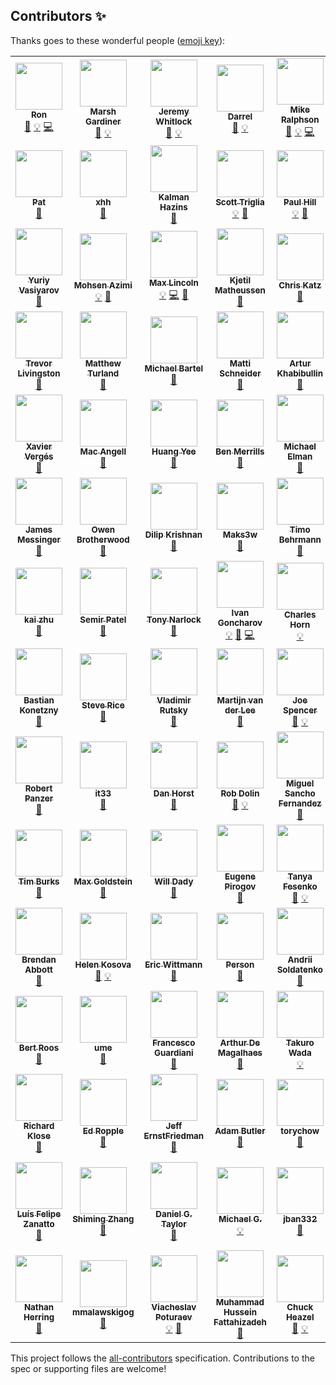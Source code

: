 ## Contributors ✨

Thanks goes to these wonderful people ([emoji key](https://allcontributors.org/docs/en/emoji-key)):

<!-- ALL-CONTRIBUTORS-LIST:START - Do not remove or modify this section -->
<!-- prettier-ignore-start -->
<!-- markdownlint-disable -->
<table>
  <tr>
    <td align="center"><a href="http://swagger.io/"><img src="https://avatars.githubusercontent.com/u/241629?v=4?s=75" width="75px;" alt=""/><br /><sub><b>Ron</b></sub></a><br /><a href="https://github.com/OAI/OpenAPI-Specification/commits?author=webron" title="Documentation">📖</a> <a href="#example-webron" title="Examples">💡</a> <a href="https://github.com/OAI/OpenAPI-Specification/commits?author=webron" title="Code">💻</a></td>
    <td align="center"><a href="https://www.linkedin.com/in/marshgardiner/"><img src="https://avatars.githubusercontent.com/u/54582?v=4?s=75" width="75px;" alt=""/><br /><sub><b>Marsh Gardiner</b></sub></a><br /><a href="https://github.com/OAI/OpenAPI-Specification/commits?author=earth2marsh" title="Documentation">📖</a> <a href="#example-earth2marsh" title="Examples">💡</a></td>
    <td align="center"><a href="http://thoughtspark.org/"><img src="https://avatars.githubusercontent.com/u/98899?v=4?s=75" width="75px;" alt=""/><br /><sub><b>Jeremy Whitlock</b></sub></a><br /><a href="https://github.com/OAI/OpenAPI-Specification/commits?author=whitlockjc" title="Documentation">📖</a> <a href="#example-whitlockjc" title="Examples">💡</a></td>
    <td align="center"><a href="http://www.bizcoder.com/"><img src="https://avatars.githubusercontent.com/u/447694?v=4?s=75" width="75px;" alt=""/><br /><sub><b>Darrel</b></sub></a><br /><a href="https://github.com/OAI/OpenAPI-Specification/commits?author=darrelmiller" title="Documentation">📖</a> <a href="#example-darrelmiller" title="Examples">💡</a></td>
    <td align="center"><a href="http://mermade.github.io/"><img src="https://avatars.githubusercontent.com/u/21603?v=4?s=75" width="75px;" alt=""/><br /><sub><b>Mike Ralphson</b></sub></a><br /><a href="https://github.com/OAI/OpenAPI-Specification/commits?author=MikeRalphson" title="Documentation">📖</a> <a href="#example-MikeRalphson" title="Examples">💡</a> <a href="https://github.com/OAI/OpenAPI-Specification/commits?author=MikeRalphson" title="Code">💻</a></td>
    <td align="center"><a href="https://github.com/usarid"><img src="https://avatars.githubusercontent.com/u/39899?v=4?s=75" width="75px;" alt=""/><br /><sub><b>Uri Sarid</b></sub></a><br /><a href="https://github.com/OAI/OpenAPI-Specification/commits?author=usarid" title="Documentation">📖</a></td>
    <td align="center"><a href="https://fehguy.eatbacon.org/"><img src="https://avatars.githubusercontent.com/u/249413?v=4?s=75" width="75px;" alt=""/><br /><sub><b>Tony Tam</b></sub></a><br /><a href="https://github.com/OAI/OpenAPI-Specification/commits?author=fehguy" title="Documentation">📖</a> <a href="#example-fehguy" title="Examples">💡</a> <a href="https://github.com/OAI/OpenAPI-Specification/commits?author=fehguy" title="Code">💻</a></td>
    <td align="center"><a href="https://github.com/jharmn"><img src="https://avatars.githubusercontent.com/u/1305160?v=4?s=75" width="75px;" alt=""/><br /><sub><b>Jason Harmon</b></sub></a><br /><a href="#example-jharmn" title="Examples">💡</a> <a href="https://github.com/OAI/OpenAPI-Specification/commits?author=jharmn" title="Code">💻</a> <a href="https://github.com/OAI/OpenAPI-Specification/commits?author=jharmn" title="Documentation">📖</a></td>
    <td align="center"><a href="https://www.sewell.org/"><img src="https://avatars.githubusercontent.com/u/18528?v=4?s=75" width="75px;" alt=""/><br /><sub><b>Silas Sewell</b></sub></a><br /><a href="https://github.com/OAI/OpenAPI-Specification/commits?author=silas" title="Documentation">📖</a> <a href="#example-silas" title="Examples">💡</a></td>
    <td align="center"><a href="https://github.com/steffkes"><img src="https://avatars.githubusercontent.com/u/325361?v=4?s=75" width="75px;" alt=""/><br /><sub><b>steffkes</b></sub></a><br /><a href="https://github.com/OAI/OpenAPI-Specification/commits?author=steffkes" title="Documentation">📖</a></td>
  </tr>
  <tr>
    <td align="center"><a href="http://corevity.com/"><img src="https://avatars.githubusercontent.com/u/3385715?v=4?s=75" width="75px;" alt=""/><br /><sub><b>Pat</b></sub></a><br /><a href="https://github.com/OAI/OpenAPI-Specification/commits?author=pconnelly15" title="Documentation">📖</a></td>
    <td align="center"><a href="https://github.com/xhh"><img src="https://avatars.githubusercontent.com/u/159740?v=4?s=75" width="75px;" alt=""/><br /><sub><b>xhh</b></sub></a><br /><a href="https://github.com/OAI/OpenAPI-Specification/commits?author=xhh" title="Documentation">📖</a></td>
    <td align="center"><a href="https://github.com/kalmanh"><img src="https://avatars.githubusercontent.com/u/869312?v=4?s=75" width="75px;" alt=""/><br /><sub><b>Kalman Hazins</b></sub></a><br /><a href="https://github.com/OAI/OpenAPI-Specification/commits?author=kalmanh" title="Documentation">📖</a></td>
    <td align="center"><a href="https://github.com/striglia"><img src="https://avatars.githubusercontent.com/u/262630?v=4?s=75" width="75px;" alt=""/><br /><sub><b>Scott Triglia</b></sub></a><br /><a href="#example-striglia" title="Examples">💡</a> <a href="https://github.com/OAI/OpenAPI-Specification/commits?author=striglia" title="Documentation">📖</a></td>
    <td align="center"><a href="https://github.com/paulhill"><img src="https://avatars.githubusercontent.com/u/754053?v=4?s=75" width="75px;" alt=""/><br /><sub><b>Paul Hill</b></sub></a><br /><a href="#example-paulhill" title="Examples">💡</a> <a href="https://github.com/OAI/OpenAPI-Specification/commits?author=paulhill" title="Documentation">📖</a></td>
    <td align="center"><a href="http://beego.me/"><img src="https://avatars.githubusercontent.com/u/233907?v=4?s=75" width="75px;" alt=""/><br /><sub><b>astaxie</b></sub></a><br /><a href="https://github.com/OAI/OpenAPI-Specification/commits?author=astaxie" title="Documentation">📖</a></td>
    <td align="center"><a href="http://www.twitter.com/oliverogg"><img src="https://avatars.githubusercontent.com/u/137507?v=4?s=75" width="75px;" alt=""/><br /><sub><b>Oliver Ogg</b></sub></a><br /><a href="https://github.com/OAI/OpenAPI-Specification/commits?author=oogg" title="Documentation">📖</a></td>
    <td align="center"><a href="http://williamting.com/"><img src="https://avatars.githubusercontent.com/u/622170?v=4?s=75" width="75px;" alt=""/><br /><sub><b>William Ting</b></sub></a><br /><a href="https://github.com/OAI/OpenAPI-Specification/commits?author=wting" title="Documentation">📖</a></td>
    <td align="center"><a href="https://github.com/unsetbit"><img src="https://avatars.githubusercontent.com/u/788536?v=4?s=75" width="75px;" alt=""/><br /><sub><b>Ozan Turgut</b></sub></a><br /><a href="https://github.com/OAI/OpenAPI-Specification/commits?author=unsetbit" title="Documentation">📖</a></td>
    <td align="center"><a href="https://www.madskristensen.net/"><img src="https://avatars.githubusercontent.com/u/1258877?v=4?s=75" width="75px;" alt=""/><br /><sub><b>Mads Kristensen</b></sub></a><br /><a href="#example-madskristensen" title="Examples">💡</a></td>
  </tr>
  <tr>
    <td align="center"><a href="http://varyous-simbir.blogspot.com/"><img src="https://avatars.githubusercontent.com/u/889406?v=4?s=75" width="75px;" alt=""/><br /><sub><b>Yuriy Vasiyarov</b></sub></a><br /><a href="https://github.com/OAI/OpenAPI-Specification/commits?author=yvasiyarov" title="Documentation">📖</a></td>
    <td align="center"><a href="https://azimi.me/"><img src="https://avatars.githubusercontent.com/u/543633?v=4?s=75" width="75px;" alt=""/><br /><sub><b>Mohsen Azimi</b></sub></a><br /><a href="#example-mohsen1" title="Examples">💡</a> <a href="https://github.com/OAI/OpenAPI-Specification/commits?author=mohsen1" title="Documentation">📖</a></td>
    <td align="center"><a href="http://devopsy.com/"><img src="https://avatars.githubusercontent.com/u/896878?v=4?s=75" width="75px;" alt=""/><br /><sub><b>Max Lincoln</b></sub></a><br /><a href="#example-maxlinc" title="Examples">💡</a> <a href="https://github.com/OAI/OpenAPI-Specification/commits?author=maxlinc" title="Code">💻</a> <a href="https://github.com/OAI/OpenAPI-Specification/commits?author=maxlinc" title="Documentation">📖</a></td>
    <td align="center"><a href="http://users.notam02.no/~kjetism"><img src="https://avatars.githubusercontent.com/u/1146279?v=4?s=75" width="75px;" alt=""/><br /><sub><b>Kjetil Matheussen</b></sub></a><br /><a href="https://github.com/OAI/OpenAPI-Specification/commits?author=kmatheussen" title="Documentation">📖</a></td>
    <td align="center"><a href="https://github.com/wonderlic-chrisk"><img src="https://avatars.githubusercontent.com/u/8118392?v=4?s=75" width="75px;" alt=""/><br /><sub><b>Chris Katz</b></sub></a><br /><a href="https://github.com/OAI/OpenAPI-Specification/commits?author=wonderlic-chrisk" title="Documentation">📖</a></td>
    <td align="center"><a href="http://noirbizarre.info/"><img src="https://avatars.githubusercontent.com/u/15725?v=4?s=75" width="75px;" alt=""/><br /><sub><b>Axel H.</b></sub></a><br /><a href="https://github.com/OAI/OpenAPI-Specification/commits?author=noirbizarre" title="Documentation">📖</a></td>
    <td align="center"><a href="https://github.com/mission-liao"><img src="https://avatars.githubusercontent.com/u/1988671?v=4?s=75" width="75px;" alt=""/><br /><sub><b>mission.liao</b></sub></a><br /><a href="https://github.com/OAI/OpenAPI-Specification/commits?author=mission-liao" title="Documentation">📖</a></td>
    <td align="center"><a href="http://vgmdb.net/"><img src="https://avatars.githubusercontent.com/u/471275?v=4?s=75" width="75px;" alt=""/><br /><sub><b>Chris Heng</b></sub></a><br /><a href="#example-gigablah" title="Examples">💡</a></td>
    <td align="center"><a href="https://percy.io/"><img src="https://avatars.githubusercontent.com/u/75300?v=4?s=75" width="75px;" alt=""/><br /><sub><b>Mike Fotinakis</b></sub></a><br /><a href="https://github.com/OAI/OpenAPI-Specification/commits?author=fotinakis" title="Documentation">📖</a></td>
    <td align="center"><a href="https://nicolasgrenie.com/"><img src="https://avatars.githubusercontent.com/u/172072?v=4?s=75" width="75px;" alt=""/><br /><sub><b>Nicolas Grenié</b></sub></a><br /><a href="https://github.com/OAI/OpenAPI-Specification/commits?author=picsoung" title="Documentation">📖</a></td>
  </tr>
  <tr>
    <td align="center"><a href="http://about.me/trevorlivingston"><img src="https://avatars.githubusercontent.com/u/20686?v=4?s=75" width="75px;" alt=""/><br /><sub><b>Trevor Livingston</b></sub></a><br /><a href="https://github.com/OAI/OpenAPI-Specification/commits?author=tlivings" title="Documentation">📖</a></td>
    <td align="center"><a href="https://matthewturland.com/"><img src="https://avatars.githubusercontent.com/u/15487?v=4?s=75" width="75px;" alt=""/><br /><sub><b>Matthew Turland</b></sub></a><br /><a href="https://github.com/OAI/OpenAPI-Specification/commits?author=elazar" title="Documentation">📖</a></td>
    <td align="center"><a href="https://github.com/mbartel"><img src="https://avatars.githubusercontent.com/u/253451?v=4?s=75" width="75px;" alt=""/><br /><sub><b>Michael Bartel</b></sub></a><br /><a href="https://github.com/OAI/OpenAPI-Specification/commits?author=mbartel" title="Documentation">📖</a></td>
    <td align="center"><a href="https://mattischneider.fr/"><img src="https://avatars.githubusercontent.com/u/222463?v=4?s=75" width="75px;" alt=""/><br /><sub><b>Matti Schneider</b></sub></a><br /><a href="https://github.com/OAI/OpenAPI-Specification/commits?author=MattiSG" title="Documentation">📖</a></td>
    <td align="center"><a href="https://github.com/khrt"><img src="https://avatars.githubusercontent.com/u/736103?v=4?s=75" width="75px;" alt=""/><br /><sub><b>Artur Khabibullin</b></sub></a><br /><a href="https://github.com/OAI/OpenAPI-Specification/commits?author=khrt" title="Documentation">📖</a></td>
    <td align="center"><a href="http://dret.net/netdret/"><img src="https://avatars.githubusercontent.com/u/1848612?v=4?s=75" width="75px;" alt=""/><br /><sub><b>Erik Wilde</b></sub></a><br /><a href="https://github.com/OAI/OpenAPI-Specification/commits?author=dret" title="Documentation">📖</a></td>
    <td align="center"><a href="http://flanders.co.nz/"><img src="https://avatars.githubusercontent.com/u/456109?v=4?s=75" width="75px;" alt=""/><br /><sub><b>Ivan Porto Carrero</b></sub></a><br /><a href="#example-casualjim" title="Examples">💡</a></td>
    <td align="center"><a href="https://github.com/kevgo"><img src="https://avatars.githubusercontent.com/u/268934?v=4?s=75" width="75px;" alt=""/><br /><sub><b>Kevin Goslar</b></sub></a><br /><a href="#example-kevgo" title="Examples">💡</a></td>
    <td align="center"><a href="https://github.com/muenchhausen"><img src="https://avatars.githubusercontent.com/u/1210783?v=4?s=75" width="75px;" alt=""/><br /><sub><b>Derk Muenchhausen</b></sub></a><br /><a href="https://github.com/OAI/OpenAPI-Specification/commits?author=muenchhausen" title="Documentation">📖</a></td>
    <td align="center"><a href="https://rahulsom.github.io/"><img src="https://avatars.githubusercontent.com/u/193047?v=4?s=75" width="75px;" alt=""/><br /><sub><b>Rahul Somasunderam</b></sub></a><br /><a href="https://github.com/OAI/OpenAPI-Specification/commits?author=rahulsom" title="Documentation">📖</a></td>
  </tr>
  <tr>
    <td align="center"><a href="http://x.verg.es/"><img src="https://avatars.githubusercontent.com/u/460418?v=4?s=75" width="75px;" alt=""/><br /><sub><b>Xavier Vergés</b></sub></a><br /><a href="https://github.com/OAI/OpenAPI-Specification/commits?author=xverges" title="Documentation">📖</a></td>
    <td align="center"><a href="https://github.com/mac-"><img src="https://avatars.githubusercontent.com/u/1530281?v=4?s=75" width="75px;" alt=""/><br /><sub><b>Mac Angell</b></sub></a><br /><a href="https://github.com/OAI/OpenAPI-Specification/commits?author=mac-" title="Documentation">📖</a></td>
    <td align="center"><a href="https://github.com/fliptoo"><img src="https://avatars.githubusercontent.com/u/736482?v=4?s=75" width="75px;" alt=""/><br /><sub><b>Huang Yee</b></sub></a><br /><a href="https://github.com/OAI/OpenAPI-Specification/commits?author=fliptoo" title="Documentation">📖</a></td>
    <td align="center"><a href="http://www.xdev.net/"><img src="https://avatars.githubusercontent.com/u/8448201?v=4?s=75" width="75px;" alt=""/><br /><sub><b>Ben Merrills</b></sub></a><br /><a href="https://github.com/OAI/OpenAPI-Specification/commits?author=skrusty" title="Documentation">📖</a></td>
    <td align="center"><a href="https://github.com/tarlog"><img src="https://avatars.githubusercontent.com/u/666673?v=4?s=75" width="75px;" alt=""/><br /><sub><b>Michael Elman</b></sub></a><br /><a href="https://github.com/OAI/OpenAPI-Specification/commits?author=tarlog" title="Documentation">📖</a></td>
    <td align="center"><a href="https://github.com/matt-gibbs"><img src="https://avatars.githubusercontent.com/u/6565986?v=4?s=75" width="75px;" alt=""/><br /><sub><b>Matt Gibbs</b></sub></a><br /><a href="https://github.com/OAI/OpenAPI-Specification/commits?author=matt-gibbs" title="Documentation">📖</a></td>
    <td align="center"><a href="https://www.linkedin.com/in/xrysanthos"><img src="https://avatars.githubusercontent.com/u/4200677?v=4?s=75" width="75px;" alt=""/><br /><sub><b>Chrysanthos Spiliotopoulos</b></sub></a><br /><a href="https://github.com/OAI/OpenAPI-Specification/commits?author=xrysanthos" title="Documentation">📖</a></td>
    <td align="center"><a href="https://twitter.com/ikitommi"><img src="https://avatars.githubusercontent.com/u/567532?v=4?s=75" width="75px;" alt=""/><br /><sub><b>Tommi Reiman</b></sub></a><br /><a href="https://github.com/OAI/OpenAPI-Specification/commits?author=ikitommi" title="Documentation">📖</a></td>
    <td align="center"><a href="http://gangverk.is/"><img src="https://avatars.githubusercontent.com/u/467317?v=4?s=75" width="75px;" alt=""/><br /><sub><b>atlithorn</b></sub></a><br /><a href="https://github.com/OAI/OpenAPI-Specification/commits?author=atlithorn" title="Documentation">📖</a></td>
    <td align="center"><a href="https://github.com/RobWin"><img src="https://avatars.githubusercontent.com/u/5815046?v=4?s=75" width="75px;" alt=""/><br /><sub><b>Robert Winkler</b></sub></a><br /><a href="https://github.com/OAI/OpenAPI-Specification/commits?author=RobWin" title="Documentation">📖</a></td>
  </tr>
  <tr>
    <td align="center"><a href="https://github.com/JamesMessinger"><img src="https://avatars.githubusercontent.com/u/3453903?v=4?s=75" width="75px;" alt=""/><br /><sub><b>James Messinger</b></sub></a><br /><a href="https://github.com/OAI/OpenAPI-Specification/commits?author=JamesMessinger" title="Documentation">📖</a></td>
    <td align="center"><a href="https://www.linkedin.com/in/owenbrotherwood/"><img src="https://avatars.githubusercontent.com/u/866122?v=4?s=75" width="75px;" alt=""/><br /><sub><b>Owen Brotherwood</b></sub></a><br /><a href="https://github.com/OAI/OpenAPI-Specification/commits?author=OwenBrotherwood" title="Documentation">📖</a></td>
    <td align="center"><a href="https://github.com/dilipkrish"><img src="https://avatars.githubusercontent.com/u/73257?v=4?s=75" width="75px;" alt=""/><br /><sub><b>Dilip Krishnan</b></sub></a><br /><a href="https://github.com/OAI/OpenAPI-Specification/commits?author=dilipkrish" title="Documentation">📖</a></td>
    <td align="center"><a href="https://github.com/Maks3w"><img src="https://avatars.githubusercontent.com/u/1301698?v=4?s=75" width="75px;" alt=""/><br /><sub><b>Maks3w</b></sub></a><br /><a href="https://github.com/OAI/OpenAPI-Specification/commits?author=Maks3w" title="Documentation">📖</a></td>
    <td align="center"><a href="https://github.com/z0mt3c"><img src="https://avatars.githubusercontent.com/u/1782471?v=4?s=75" width="75px;" alt=""/><br /><sub><b>Timo Behrmann</b></sub></a><br /><a href="https://github.com/OAI/OpenAPI-Specification/commits?author=z0mt3c" title="Documentation">📖</a></td>
    <td align="center"><a href="https://github.com/kand617"><img src="https://avatars.githubusercontent.com/u/5092518?v=4?s=75" width="75px;" alt=""/><br /><sub><b>kand617</b></sub></a><br /><a href="#example-kand617" title="Examples">💡</a></td>
    <td align="center"><a href="https://github.com/kongchen"><img src="https://avatars.githubusercontent.com/u/1485800?v=4?s=75" width="75px;" alt=""/><br /><sub><b>Yukai Kong</b></sub></a><br /><a href="https://github.com/OAI/OpenAPI-Specification/commits?author=kongchen" title="Documentation">📖</a></td>
    <td align="center"><a href="https://twitter.com/batdevis"><img src="https://avatars.githubusercontent.com/u/55850?v=4?s=75" width="75px;" alt=""/><br /><sub><b>Devis Battisti</b></sub></a><br /><a href="https://github.com/OAI/OpenAPI-Specification/commits?author=batdevis" title="Documentation">📖</a></td>
    <td align="center"><a href="https://github.com/josephpconley"><img src="https://avatars.githubusercontent.com/u/1165287?v=4?s=75" width="75px;" alt=""/><br /><sub><b>Joe Conley</b></sub></a><br /><a href="https://github.com/OAI/OpenAPI-Specification/commits?author=josephpconley" title="Documentation">📖</a></td>
    <td align="center"><a href="https://github.com/sarnowski"><img src="https://avatars.githubusercontent.com/u/294104?v=4?s=75" width="75px;" alt=""/><br /><sub><b>Tobias Sarnowski</b></sub></a><br /><a href="https://github.com/OAI/OpenAPI-Specification/commits?author=sarnowski" title="Documentation">📖</a></td>
  </tr>
  <tr>
    <td align="center"><a href="https://github.com/kaizhu256"><img src="https://avatars.githubusercontent.com/u/280571?v=4?s=75" width="75px;" alt=""/><br /><sub><b>kai zhu</b></sub></a><br /><a href="https://github.com/OAI/OpenAPI-Specification/commits?author=kaizhu256" title="Documentation">📖</a></td>
    <td align="center"><a href="https://github.com/analogue"><img src="https://avatars.githubusercontent.com/u/26757?v=4?s=75" width="75px;" alt=""/><br /><sub><b>Semir Patel</b></sub></a><br /><a href="https://github.com/OAI/OpenAPI-Specification/commits?author=analogue" title="Documentation">📖</a></td>
    <td align="center"><a href="https://www.git-pull.com/"><img src="https://avatars.githubusercontent.com/u/26336?v=4?s=75" width="75px;" alt=""/><br /><sub><b>Tony Narlock</b></sub></a><br /><a href="https://github.com/OAI/OpenAPI-Specification/commits?author=tony" title="Documentation">📖</a></td>
    <td align="center"><a href="https://apis.guru/"><img src="https://avatars.githubusercontent.com/u/8336157?v=4?s=75" width="75px;" alt=""/><br /><sub><b>Ivan Goncharov</b></sub></a><br /><a href="#example-IvanGoncharov" title="Examples">💡</a> <a href="https://github.com/OAI/OpenAPI-Specification/commits?author=IvanGoncharov" title="Documentation">📖</a> <a href="https://github.com/OAI/OpenAPI-Specification/commits?author=IvanGoncharov" title="Code">💻</a></td>
    <td align="center"><a href="https://github.com/hornc"><img src="https://avatars.githubusercontent.com/u/905545?v=4?s=75" width="75px;" alt=""/><br /><sub><b>Charles Horn</b></sub></a><br /><a href="#example-hornc" title="Examples">💡</a></td>
    <td align="center"><a href="https://redirection.io/"><img src="https://avatars.githubusercontent.com/u/90466?v=4?s=75" width="75px;" alt=""/><br /><sub><b>Joel Wurtz</b></sub></a><br /><a href="#example-joelwurtz" title="Examples">💡</a></td>
    <td align="center"><a href="http://eerwitt.github.com/"><img src="https://avatars.githubusercontent.com/u/1329385?v=4?s=75" width="75px;" alt=""/><br /><sub><b>Erik Erwitt</b></sub></a><br /><a href="https://github.com/OAI/OpenAPI-Specification/commits?author=eerwitt" title="Documentation">📖</a></td>
    <td align="center"><a href="https://redoc.ly/"><img src="https://avatars.githubusercontent.com/u/3975738?v=4?s=75" width="75px;" alt=""/><br /><sub><b>Roman Hotsiy</b></sub></a><br /><a href="https://github.com/OAI/OpenAPI-Specification/commits?author=RomanHotsiy" title="Documentation">📖</a></td>
    <td align="center"><a href="https://leftparagraphs.com/"><img src="https://avatars.githubusercontent.com/u/1121500?v=4?s=75" width="75px;" alt=""/><br /><sub><b>Yuriy Chernyshov</b></sub></a><br /><a href="#example-georgthegreat" title="Examples">💡</a></td>
    <td align="center"><a href="https://twitter.com/exois"><img src="https://avatars.githubusercontent.com/u/1586774?v=4?s=75" width="75px;" alt=""/><br /><sub><b>Justin</b></sub></a><br /><a href="https://github.com/OAI/OpenAPI-Specification/commits?author=JustinJruby" title="Documentation">📖</a></td>
  </tr>
  <tr>
    <td align="center"><a href="https://github.com/bkonetzny"><img src="https://avatars.githubusercontent.com/u/5451122?v=4?s=75" width="75px;" alt=""/><br /><sub><b>Bastian Konetzny</b></sub></a><br /><a href="https://github.com/OAI/OpenAPI-Specification/commits?author=bkonetzny" title="Documentation">📖</a></td>
    <td align="center"><a href="https://github.com/steverice"><img src="https://avatars.githubusercontent.com/u/1423851?v=4?s=75" width="75px;" alt=""/><br /><sub><b>Steve Rice</b></sub></a><br /><a href="https://github.com/OAI/OpenAPI-Specification/commits?author=steverice" title="Documentation">📖</a></td>
    <td align="center"><a href="https://github.com/rutsky"><img src="https://avatars.githubusercontent.com/u/46573?v=4?s=75" width="75px;" alt=""/><br /><sub><b>Vladimir Rutsky</b></sub></a><br /><a href="https://github.com/OAI/OpenAPI-Specification/commits?author=rutsky" title="Documentation">📖</a></td>
    <td align="center"><a href="http://toyls.com/"><img src="https://avatars.githubusercontent.com/u/649240?v=4?s=75" width="75px;" alt=""/><br /><sub><b>Martijn van der Lee</b></sub></a><br /><a href="https://github.com/OAI/OpenAPI-Specification/commits?author=vanderlee" title="Documentation">📖</a></td>
    <td align="center"><a href="https://www.linkedin.com/in/jsdevel"><img src="https://avatars.githubusercontent.com/u/2605980?v=4?s=75" width="75px;" alt=""/><br /><sub><b>Joe Spencer</b></sub></a><br /><a href="https://github.com/OAI/OpenAPI-Specification/commits?author=jsdevel" title="Documentation">📖</a> <a href="#example-jsdevel" title="Examples">💡</a></td>
    <td align="center"><a href="http://www.sjaensch.org/"><img src="https://avatars.githubusercontent.com/u/852075?v=4?s=75" width="75px;" alt=""/><br /><sub><b>Stephan Jaensch</b></sub></a><br /><a href="#example-sjaensch" title="Examples">💡</a></td>
    <td align="center"><a href="https://github.com/EricHenry"><img src="https://avatars.githubusercontent.com/u/4412771?v=4?s=75" width="75px;" alt=""/><br /><sub><b>Henry</b></sub></a><br /><a href="#example-EricHenry" title="Examples">💡</a></td>
    <td align="center"><a href="https://www.linkedin.com/in/ralfhandl"><img src="https://avatars.githubusercontent.com/u/951576?v=4?s=75" width="75px;" alt=""/><br /><sub><b>Ralf Handl</b></sub></a><br /><a href="https://github.com/OAI/OpenAPI-Specification/commits?author=ralfhandl" title="Documentation">📖</a></td>
    <td align="center"><a href="https://github.com/ePaul"><img src="https://avatars.githubusercontent.com/u/645859?v=4?s=75" width="75px;" alt=""/><br /><sub><b>Paŭlo Ebermann</b></sub></a><br /><a href="https://github.com/OAI/OpenAPI-Specification/commits?author=ePaul" title="Documentation">📖</a></td>
    <td align="center"><a href="https://logansbailey.com/"><img src="https://avatars.githubusercontent.com/u/145345?v=4?s=75" width="75px;" alt=""/><br /><sub><b>Logan Bailey</b></sub></a><br /><a href="https://github.com/OAI/OpenAPI-Specification/commits?author=baileylo" title="Documentation">📖</a></td>
  </tr>
  <tr>
    <td align="center"><a href="http://robertpanzer.github.io/"><img src="https://avatars.githubusercontent.com/u/1163662?v=4?s=75" width="75px;" alt=""/><br /><sub><b>Robert Panzer</b></sub></a><br /><a href="https://github.com/OAI/OpenAPI-Specification/commits?author=robertpanzer" title="Documentation">📖</a></td>
    <td align="center"><a href="https://github.com/it33"><img src="https://avatars.githubusercontent.com/u/177788?v=4?s=75" width="75px;" alt=""/><br /><sub><b>it33</b></sub></a><br /><a href="https://github.com/OAI/OpenAPI-Specification/commits?author=it33" title="Documentation">📖</a></td>
    <td align="center"><a href="https://www.danhorst.com/"><img src="https://avatars.githubusercontent.com/u/2133?v=4?s=75" width="75px;" alt=""/><br /><sub><b>Dan Horst</b></sub></a><br /><a href="https://github.com/OAI/OpenAPI-Specification/commits?author=danhorst" title="Documentation">📖</a></td>
    <td align="center"><a href="https://github.com/RobDolinMS"><img src="https://avatars.githubusercontent.com/u/8301581?v=4?s=75" width="75px;" alt=""/><br /><sub><b>Rob Dolin</b></sub></a><br /><a href="https://github.com/OAI/OpenAPI-Specification/commits?author=RobDolinMS" title="Documentation">📖</a> <a href="#example-RobDolinMS" title="Examples">💡</a></td>
    <td align="center"><a href="https://cenit.io/"><img src="https://avatars.githubusercontent.com/u/4213488?v=4?s=75" width="75px;" alt=""/><br /><sub><b>Miguel Sancho Fernandez</b></sub></a><br /><a href="https://github.com/OAI/OpenAPI-Specification/commits?author=sanchojaf" title="Documentation">📖</a></td>
    <td align="center"><a href="https://github.com/gustavooferreira"><img src="https://avatars.githubusercontent.com/u/17534422?v=4?s=75" width="75px;" alt=""/><br /><sub><b>Gustavo Ferreira</b></sub></a><br /><a href="https://github.com/OAI/OpenAPI-Specification/commits?author=gustavooferreira" title="Documentation">📖</a></td>
    <td align="center"><a href="https://github.com/jobol"><img src="https://avatars.githubusercontent.com/u/4094125?v=4?s=75" width="75px;" alt=""/><br /><sub><b>jobol</b></sub></a><br /><a href="https://github.com/OAI/OpenAPI-Specification/commits?author=jobol" title="Documentation">📖</a></td>
    <td align="center"><a href="https://twitter.com/gibson042"><img src="https://avatars.githubusercontent.com/u/1199584?v=4?s=75" width="75px;" alt=""/><br /><sub><b>Richard Gibson</b></sub></a><br /><a href="https://github.com/OAI/OpenAPI-Specification/commits?author=gibson042" title="Documentation">📖</a></td>
    <td align="center"><a href="http://lukeangel.co/"><img src="https://avatars.githubusercontent.com/u/22433329?v=4?s=75" width="75px;" alt=""/><br /><sub><b>Dr Luke Angel</b></sub></a><br /><a href="#example-drlukeangel" title="Examples">💡</a></td>
    <td align="center"><a href="http://www.cyberfeng.com/"><img src="https://avatars.githubusercontent.com/u/540892?v=4?s=75" width="75px;" alt=""/><br /><sub><b>Raymond Feng</b></sub></a><br /><a href="https://github.com/OAI/OpenAPI-Specification/commits?author=raymondfeng" title="Documentation">📖</a></td>
  </tr>
  <tr>
    <td align="center"><a href="https://timburks.me/"><img src="https://avatars.githubusercontent.com/u/405?v=4?s=75" width="75px;" alt=""/><br /><sub><b>Tim Burks</b></sub></a><br /><a href="https://github.com/OAI/OpenAPI-Specification/commits?author=timburks" title="Documentation">📖</a></td>
    <td align="center"><a href="http://maxgoldste.in/"><img src="https://avatars.githubusercontent.com/u/1191970?v=4?s=75" width="75px;" alt=""/><br /><sub><b>Max Goldstein</b></sub></a><br /><a href="https://github.com/OAI/OpenAPI-Specification/commits?author=mgold" title="Documentation">📖</a></td>
    <td align="center"><a href="https://willdady.com/"><img src="https://avatars.githubusercontent.com/u/204259?v=4?s=75" width="75px;" alt=""/><br /><sub><b>Will Dady</b></sub></a><br /><a href="https://github.com/OAI/OpenAPI-Specification/commits?author=willdady" title="Documentation">📖</a></td>
    <td align="center"><a href="https://github.com/gmile"><img src="https://avatars.githubusercontent.com/u/207112?v=4?s=75" width="75px;" alt=""/><br /><sub><b>Eugene Pirogov</b></sub></a><br /><a href="https://github.com/OAI/OpenAPI-Specification/commits?author=gmile" title="Documentation">📖</a></td>
    <td align="center"><a href="https://github.com/tfesenko"><img src="https://avatars.githubusercontent.com/u/644582?v=4?s=75" width="75px;" alt=""/><br /><sub><b>Tanya Fesenko</b></sub></a><br /><a href="https://github.com/OAI/OpenAPI-Specification/commits?author=tfesenko" title="Documentation">📖</a> <a href="#example-tfesenko" title="Examples">💡</a></td>
    <td align="center"><a href="https://github.com/ckriley"><img src="https://avatars.githubusercontent.com/u/4662533?v=4?s=75" width="75px;" alt=""/><br /><sub><b>Chris Riley</b></sub></a><br /><a href="https://github.com/OAI/OpenAPI-Specification/commits?author=ckriley" title="Documentation">📖</a></td>
    <td align="center"><a href="https://cv.ojford.com/"><img src="https://avatars.githubusercontent.com/u/3946014?v=4?s=75" width="75px;" alt=""/><br /><sub><b>Oliver Ford</b></sub></a><br /><a href="#example-OJFord" title="Examples">💡</a></td>
    <td align="center"><a href="https://johannes-bader.com/"><img src="https://avatars.githubusercontent.com/u/9320958?v=4?s=75" width="75px;" alt=""/><br /><sub><b>Johannes Bader</b></sub></a><br /><a href="https://github.com/OAI/OpenAPI-Specification/commits?author=olydis" title="Documentation">📖</a></td>
    <td align="center"><a href="https://github.com/krishahn"><img src="https://avatars.githubusercontent.com/u/16125343?v=4?s=75" width="75px;" alt=""/><br /><sub><b>Kris Hahn</b></sub></a><br /><a href="https://github.com/OAI/OpenAPI-Specification/commits?author=krishahn" title="Documentation">📖</a></td>
    <td align="center"><a href="http://reprezen.com/blog"><img src="https://avatars.githubusercontent.com/u/692813?v=4?s=75" width="75px;" alt=""/><br /><sub><b>Ted Epstein</b></sub></a><br /><a href="https://github.com/OAI/OpenAPI-Specification/commits?author=tedepstein" title="Documentation">📖</a></td>
  </tr>
  <tr>
    <td align="center"><a href="http://www.bloodbone.ws/"><img src="https://avatars.githubusercontent.com/u/69268?v=4?s=75" width="75px;" alt=""/><br /><sub><b>Brendan Abbott</b></sub></a><br /><a href="https://github.com/OAI/OpenAPI-Specification/commits?author=brendo" title="Documentation">📖</a></td>
    <td align="center"><a href="https://github.com/hkosova"><img src="https://avatars.githubusercontent.com/u/8576823?v=4?s=75" width="75px;" alt=""/><br /><sub><b>Helen Kosova</b></sub></a><br /><a href="https://github.com/OAI/OpenAPI-Specification/commits?author=hkosova" title="Documentation">📖</a> <a href="#example-hkosova" title="Examples">💡</a></td>
    <td align="center"><a href="https://github.com/EricWittmann"><img src="https://avatars.githubusercontent.com/u/1890703?v=4?s=75" width="75px;" alt=""/><br /><sub><b>Eric Wittmann</b></sub></a><br /><a href="https://github.com/OAI/OpenAPI-Specification/commits?author=EricWittmann" title="Documentation">📖</a></td>
    <td align="center"><a href="https://github.com/prsn-uk"><img src="https://avatars.githubusercontent.com/u/30239321?v=4?s=75" width="75px;" alt=""/><br /><sub><b>Person</b></sub></a><br /><a href="https://github.com/OAI/OpenAPI-Specification/commits?author=prsn-uk" title="Documentation">📖</a></td>
    <td align="center"><a href="http://golangfortwo.com/"><img src="https://avatars.githubusercontent.com/u/1374633?v=4?s=75" width="75px;" alt=""/><br /><sub><b>Andrii Soldatenko</b></sub></a><br /><a href="https://github.com/OAI/OpenAPI-Specification/commits?author=andriisoldatenko" title="Documentation">📖</a></td>
    <td align="center"><a href="http://www.krizalys.com/"><img src="https://avatars.githubusercontent.com/u/1499352?v=4?s=75" width="75px;" alt=""/><br /><sub><b>Christophe Vidal</b></sub></a><br /><a href="#example-krizalys" title="Examples">💡</a></td>
    <td align="center"><a href="https://www.linkedin.com/in/alex-akimov/"><img src="https://avatars.githubusercontent.com/u/22469605?v=4?s=75" width="75px;" alt=""/><br /><sub><b>Aleksei Akimov</b></sub></a><br /><a href="https://github.com/OAI/OpenAPI-Specification/commits?author=a-akimov" title="Documentation">📖</a></td>
    <td align="center"><a href="https://github.com/hikari-desu"><img src="https://avatars.githubusercontent.com/u/33923476?v=4?s=75" width="75px;" alt=""/><br /><sub><b>will</b></sub></a><br /><a href="https://github.com/OAI/OpenAPI-Specification/commits?author=hikari-desu" title="Documentation">📖</a></td>
    <td align="center"><a href="https://github.com/bjorn-jarisch"><img src="https://avatars.githubusercontent.com/u/22248170?v=4?s=75" width="75px;" alt=""/><br /><sub><b>Björn Jarisch</b></sub></a><br /><a href="#example-bjorn-jarisch" title="Examples">💡</a> <a href="https://github.com/OAI/OpenAPI-Specification/commits?author=bjorn-jarisch" title="Documentation">📖</a></td>
    <td align="center"><a href="https://github.com/andylowry"><img src="https://avatars.githubusercontent.com/u/108675?v=4?s=75" width="75px;" alt=""/><br /><sub><b>Andy Lowry</b></sub></a><br /><a href="#example-andylowry" title="Examples">💡</a></td>
  </tr>
  <tr>
    <td align="center"><a href="https://github.com/Bert-R"><img src="https://avatars.githubusercontent.com/u/7149792?v=4?s=75" width="75px;" alt=""/><br /><sub><b>Bert Roos</b></sub></a><br /><a href="https://github.com/OAI/OpenAPI-Specification/commits?author=Bert-R" title="Documentation">📖</a></td>
    <td align="center"><a href="https://github.com/bungoume"><img src="https://avatars.githubusercontent.com/u/507733?v=4?s=75" width="75px;" alt=""/><br /><sub><b>ume</b></sub></a><br /><a href="https://github.com/OAI/OpenAPI-Specification/commits?author=bungoume" title="Documentation">📖</a></td>
    <td align="center"><a href="https://github.com/slinkydeveloper"><img src="https://avatars.githubusercontent.com/u/6706544?v=4?s=75" width="75px;" alt=""/><br /><sub><b>Francesco Guardiani</b></sub></a><br /><a href="https://github.com/OAI/OpenAPI-Specification/commits?author=slinkydeveloper" title="Documentation">📖</a></td>
    <td align="center"><a href="https://github.com/arthurdm"><img src="https://avatars.githubusercontent.com/u/5042215?v=4?s=75" width="75px;" alt=""/><br /><sub><b>Arthur De Magalhaes</b></sub></a><br /><a href="https://github.com/OAI/OpenAPI-Specification/commits?author=arthurdm" title="Documentation">📖</a></td>
    <td align="center"><a href="https://takuro.ws/"><img src="https://avatars.githubusercontent.com/u/1885971?v=4?s=75" width="75px;" alt=""/><br /><sub><b>Takuro Wada</b></sub></a><br /><a href="#example-taxpon" title="Examples">💡</a></td>
    <td align="center"><a href="https://kevindew.me/"><img src="https://avatars.githubusercontent.com/u/282717?v=4?s=75" width="75px;" alt=""/><br /><sub><b>Kevin Dew</b></sub></a><br /><a href="https://github.com/OAI/OpenAPI-Specification/commits?author=kevindew" title="Documentation">📖</a></td>
    <td align="center"><a href="https://chrisk.app/"><img src="https://avatars.githubusercontent.com/u/2505846?v=4?s=75" width="75px;" alt=""/><br /><sub><b>Christoph Kappestein</b></sub></a><br /><a href="https://github.com/OAI/OpenAPI-Specification/commits?author=chriskapp" title="Documentation">📖</a></td>
    <td align="center"><a href="https://github.com/PerthCharern"><img src="https://avatars.githubusercontent.com/u/26418622?v=4?s=75" width="75px;" alt=""/><br /><sub><b>PerthCharern</b></sub></a><br /><a href="https://github.com/OAI/OpenAPI-Specification/commits?author=PerthCharern" title="Documentation">📖</a></td>
    <td align="center"><a href="https://github.com/jstoiko"><img src="https://avatars.githubusercontent.com/u/9660342?v=4?s=75" width="75px;" alt=""/><br /><sub><b>Jonathan Stoikovitch</b></sub></a><br /><a href="https://github.com/OAI/OpenAPI-Specification/commits?author=jstoiko" title="Documentation">📖</a></td>
    <td align="center"><a href="https://github.com/mathieuales"><img src="https://avatars.githubusercontent.com/u/13030250?v=4?s=75" width="75px;" alt=""/><br /><sub><b>Mathieu Alès</b></sub></a><br /><a href="https://github.com/OAI/OpenAPI-Specification/commits?author=mathieuales" title="Documentation">📖</a></td>
  </tr>
  <tr>
    <td align="center"><a href="https://github.com/richardklose"><img src="https://avatars.githubusercontent.com/u/4137663?v=4?s=75" width="75px;" alt=""/><br /><sub><b>Richard Klose</b></sub></a><br /><a href="https://github.com/OAI/OpenAPI-Specification/commits?author=richardklose" title="Documentation">📖</a></td>
    <td align="center"><a href="https://github.com/eropple"><img src="https://avatars.githubusercontent.com/u/109262?v=4?s=75" width="75px;" alt=""/><br /><sub><b>Ed Ropple</b></sub></a><br /><a href="https://github.com/OAI/OpenAPI-Specification/commits?author=eropple" title="Documentation">📖</a></td>
    <td align="center"><a href="https://github.com/namdeirf"><img src="https://avatars.githubusercontent.com/u/3673813?v=4?s=75" width="75px;" alt=""/><br /><sub><b>Jeff ErnstFriedman</b></sub></a><br /><a href="https://github.com/OAI/OpenAPI-Specification/commits?author=namdeirf" title="Documentation">📖</a></td>
    <td align="center"><a href="https://github.com/adambutler"><img src="https://avatars.githubusercontent.com/u/1238468?v=4?s=75" width="75px;" alt=""/><br /><sub><b>Adam Butler</b></sub></a><br /><a href="https://github.com/OAI/OpenAPI-Specification/commits?author=adambutler" title="Documentation">📖</a></td>
    <td align="center"><a href="https://about.me/tongzhou"><img src="https://avatars.githubusercontent.com/u/7485710?v=4?s=75" width="75px;" alt=""/><br /><sub><b>torychow</b></sub></a><br /><a href="https://github.com/OAI/OpenAPI-Specification/commits?author=ToryZhou" title="Documentation">📖</a></td>
    <td align="center"><a href="http://eirinikos.github.io/"><img src="https://avatars.githubusercontent.com/u/9170701?v=4?s=75" width="75px;" alt=""/><br /><sub><b>Andrea Kao</b></sub></a><br /><a href="https://github.com/OAI/OpenAPI-Specification/commits?author=eirinikos" title="Documentation">📖</a> <a href="#example-eirinikos" title="Examples">💡</a></td>
    <td align="center"><a href="https://github.com/notEthan"><img src="https://avatars.githubusercontent.com/u/133719?v=4?s=75" width="75px;" alt=""/><br /><sub><b>Ethan</b></sub></a><br /><a href="https://github.com/OAI/OpenAPI-Specification/commits?author=notEthan" title="Documentation">📖</a></td>
    <td align="center"><a href="https://github.com/jwalton"><img src="https://avatars.githubusercontent.com/u/1771003?v=4?s=75" width="75px;" alt=""/><br /><sub><b>Jason Walton</b></sub></a><br /><a href="https://github.com/OAI/OpenAPI-Specification/commits?author=jwalton" title="Documentation">📖</a></td>
    <td align="center"><a href="https://blog.web-apps.tech/"><img src="https://avatars.githubusercontent.com/u/11725486?v=4?s=75" width="75px;" alt=""/><br /><sub><b>nasa9084</b></sub></a><br /><a href="https://github.com/OAI/OpenAPI-Specification/commits?author=nasa9084" title="Documentation">📖</a></td>
    <td align="center"><a href="http://www.ravennasoftware.com/"><img src="https://avatars.githubusercontent.com/u/1396695?v=4?s=75" width="75px;" alt=""/><br /><sub><b>Eric Langland</b></sub></a><br /><a href="https://github.com/OAI/OpenAPI-Specification/commits?author=ravennasoftware" title="Documentation">📖</a></td>
  </tr>
  <tr>
    <td align="center"><a href="https://github.com/felzan"><img src="https://avatars.githubusercontent.com/u/4649261?v=4?s=75" width="75px;" alt=""/><br /><sub><b>Luís Felipe Zanatto</b></sub></a><br /><a href="https://github.com/OAI/OpenAPI-Specification/commits?author=felzan" title="Documentation">📖</a></td>
    <td align="center"><a href="https://blog.zsm.io/"><img src="https://avatars.githubusercontent.com/u/6565744?v=4?s=75" width="75px;" alt=""/><br /><sub><b>Shiming Zhang</b></sub></a><br /><a href="https://github.com/OAI/OpenAPI-Specification/commits?author=wzshiming" title="Documentation">📖</a></td>
    <td align="center"><a href="https://github.com/danielgtaylor"><img src="https://avatars.githubusercontent.com/u/106826?v=4?s=75" width="75px;" alt=""/><br /><sub><b>Daniel G. Taylor</b></sub></a><br /><a href="https://github.com/OAI/OpenAPI-Specification/commits?author=danielgtaylor" title="Documentation">📖</a></td>
    <td align="center"><a href="https://github.com/dragetd"><img src="https://avatars.githubusercontent.com/u/3639577?v=4?s=75" width="75px;" alt=""/><br /><sub><b>Michael G.</b></sub></a><br /><a href="#example-dragetd" title="Examples">💡</a></td>
    <td align="center"><a href="https://github.com/jban332"><img src="https://avatars.githubusercontent.com/u/1622399?v=4?s=75" width="75px;" alt=""/><br /><sub><b>jban332</b></sub></a><br /><a href="https://github.com/OAI/OpenAPI-Specification/commits?author=jban332" title="Documentation">📖</a></td>
    <td align="center"><a href="https://tqdev.com/"><img src="https://avatars.githubusercontent.com/u/1288217?v=4?s=75" width="75px;" alt=""/><br /><sub><b>Maurits van der Schee</b></sub></a><br /><a href="https://github.com/OAI/OpenAPI-Specification/commits?author=mevdschee" title="Documentation">📖</a></td>
    <td align="center"><a href="https://github.com/handrews"><img src="https://avatars.githubusercontent.com/u/2358015?v=4?s=75" width="75px;" alt=""/><br /><sub><b>Henry Andrews</b></sub></a><br /><a href="https://github.com/OAI/OpenAPI-Specification/commits?author=handrews" title="Documentation">📖</a> <a href="#example-handrews" title="Examples">💡</a></td>
    <td align="center"><a href="https://taylorbar.net/"><img src="https://avatars.githubusercontent.com/u/2008034?v=4?s=75" width="75px;" alt=""/><br /><sub><b>Taylor Barnett</b></sub></a><br /><a href="https://github.com/OAI/OpenAPI-Specification/commits?author=tbarn" title="Documentation">📖</a></td>
    <td align="center"><a href="https://github.com/H1Gdev"><img src="https://avatars.githubusercontent.com/u/11144112?v=4?s=75" width="75px;" alt=""/><br /><sub><b>H1Gdev</b></sub></a><br /><a href="https://github.com/OAI/OpenAPI-Specification/commits?author=H1Gdev" title="Documentation">📖</a></td>
    <td align="center"><a href="https://tiangolo.com/"><img src="https://avatars.githubusercontent.com/u/1326112?v=4?s=75" width="75px;" alt=""/><br /><sub><b>Sebastián Ramírez</b></sub></a><br /><a href="https://github.com/OAI/OpenAPI-Specification/commits?author=tiangolo" title="Documentation">📖</a></td>
  </tr>
  <tr>
    <td align="center"><a href="http://technosloth.blogspot.com/"><img src="https://avatars.githubusercontent.com/u/1058384?v=4?s=75" width="75px;" alt=""/><br /><sub><b>Nathan Herring</b></sub></a><br /><a href="https://github.com/OAI/OpenAPI-Specification/commits?author=Capstan" title="Documentation">📖</a></td>
    <td align="center"><a href="https://github.com/mmalawskigog"><img src="https://avatars.githubusercontent.com/u/41375454?v=4?s=75" width="75px;" alt=""/><br /><sub><b>mmalawskigog</b></sub></a><br /><a href="https://github.com/OAI/OpenAPI-Specification/commits?author=mmalawskigog" title="Documentation">📖</a></td>
    <td align="center"><a href="https://dev.to/vearutop"><img src="https://avatars.githubusercontent.com/u/1381436?v=4?s=75" width="75px;" alt=""/><br /><sub><b>Viacheslav Poturaev</b></sub></a><br /><a href="#example-vearutop" title="Examples">💡</a> <a href="https://github.com/OAI/OpenAPI-Specification/commits?author=vearutop" title="Documentation">📖</a></td>
    <td align="center"><a href="http://mhf.ir/"><img src="https://avatars.githubusercontent.com/u/1172526?v=4?s=75" width="75px;" alt=""/><br /><sub><b>Muhammad Hussein Fattahizadeh</b></sub></a><br /><a href="https://github.com/OAI/OpenAPI-Specification/commits?author=mhf-ir" title="Documentation">📖</a></td>
    <td align="center"><a href="https://github.com/cmheazel"><img src="https://avatars.githubusercontent.com/u/7959995?v=4?s=75" width="75px;" alt=""/><br /><sub><b>Chuck Heazel</b></sub></a><br /><a href="https://github.com/OAI/OpenAPI-Specification/commits?author=cmheazel" title="Documentation">📖</a> <a href="#example-cmheazel" title="Examples">💡</a></td>
    <td align="center"><a href="https://github.com/eemeli"><img src="https://avatars.githubusercontent.com/u/617000?v=4?s=75" width="75px;" alt=""/><br /><sub><b>Eemeli Aro</b></sub></a><br /><a href="#example-eemeli" title="Examples">💡</a></td>
  </tr>
</table>

<!-- markdownlint-restore -->
<!-- prettier-ignore-end -->

<!-- ALL-CONTRIBUTORS-LIST:END -->

This project follows the [all-contributors](https://github.com/all-contributors/all-contributors) specification. Contributions to the spec or supporting files are welcome!

